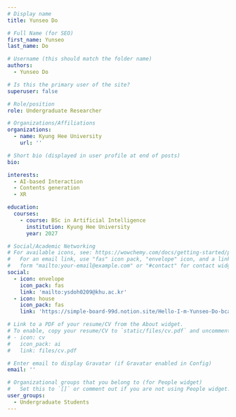 ```yaml
---
# Display name
title: Yunseo Do

# Full Name (for SEO)
first_name: Yunseo
last_name: Do

# Username (this should match the folder name)
authors:
  - Yunseo Do

# Is this the primary user of the site?
superuser: false

# Role/position
role: Undergraduate Researcher

# Organizations/Affiliations
organizations:
  - name: Kyung Hee University
    url: ''

# Short bio (displayed in user profile at end of posts)
bio: 

interests:
  - AI-based Interaction
  - Contents generation
  - XR

education:
  courses:
    - course: BSc in Artificial Intelligence
      institution: Kyung Hee University
      year: 2027

# Social/Academic Networking
# For available icons, see: https://wowchemy.com/docs/getting-started/page-builder/#icons
#   For an email link, use "fas" icon pack, "envelope" icon, and a link in the
#   form "mailto:your-email@example.com" or "#contact" for contact widget.
social:
  - icon: envelope
    icon_pack: fas
    link: 'mailto:ysdoh0209@khu.ac.kr'
  - icon: house
    icon_pack: fas
    link: 'https://simple-board-99d.notion.site/Hello-I-m-Yunseo-Do-bca71b3fd8c042938ffd6da7bb61f3e8?pvs=4'

# Link to a PDF of your resume/CV from the About widget.
# To enable, copy your resume/CV to `static/files/cv.pdf` and uncomment the lines below.
# - icon: cv
#   icon_pack: ai
#   link: files/cv.pdf

# Enter email to display Gravatar (if Gravatar enabled in Config)
email: ''

# Organizational groups that you belong to (for People widget)
#   Set this to `[]` or comment out if you are not using People widget.
user_groups:
  - Undergraduate Students
---
```

